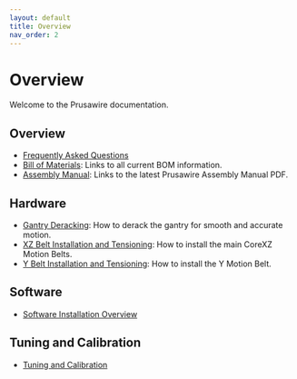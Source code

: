 ```yaml
---
layout: default
title: Overview
nav_order: 2
---
```


# Overview

Welcome to the Prusawire documentation.


## Overview

- [Frequently Asked Questions](faq.html)
- [Bill of Materials](bom.html): Links to all current BOM information.
- [Assembly Manual](assembly-manual.html): Links to the latest Prusawire Assembly Manual PDF.

## Hardware

- [Gantry Deracking](hardware/gantry-deracking.html): How to derack the gantry for smooth and accurate motion.
- [XZ Belt Installation and Tensioning](hardware/xz-belt.html): How to install the main CoreXZ Motion Belts.
- [Y Belt Installation and Tensioning](hardware/y-belt.html): How to install the Y Motion Belt.

## Software
 - [Software Installation Overview](software/index.html)

## Tuning and Calibration
 - [Tuning and Calibration](tuning-calibration/index.html)
 
